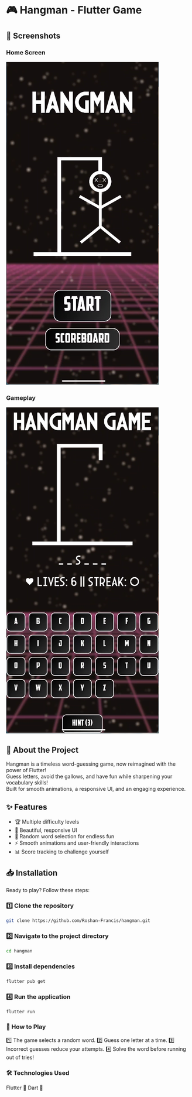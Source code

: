 # 🎮 Hangman - Flutter Game

## 📸 Screenshots
### Home Screen
![Home Screen](screenshots/home.png)

### Gameplay
![Gameplay](screenshots/game.png)

## 🚀 About the Project
Hangman is a timeless word-guessing game, now reimagined with the power of Flutter!  
Guess letters, avoid the gallows, and have fun while sharpening your vocabulary skills!  
Built for smooth animations, a responsive UI, and an engaging experience.

## ✨ Features
- 🏆 Multiple difficulty levels  
- 🎨 Beautiful, responsive UI  
- 🔀 Random word selection for endless fun  
- ⚡ Smooth animations and user-friendly interactions  
- 📊 Score tracking to challenge yourself  

## 📥 Installation
Ready to play? Follow these steps:

###  1️⃣ Clone the repository 
```sh
git clone https://github.com/Roshan-Francis/hangman.git
```
### 2️⃣ Navigate to the project directory
```sh
cd hangman
```
###  3️⃣ Install dependencies
```sh
flutter pub get
```
### 4️⃣ Run the application
```sh
flutter run
```
### 🎯 How to Play
1️⃣ The game selects a random word.
2️⃣ Guess one letter at a time.
3️⃣ Incorrect guesses reduce your attempts.
4️⃣ Solve the word before running out of tries!

### 🛠️ Technologies Used
Flutter 🦋
Dart 🎯